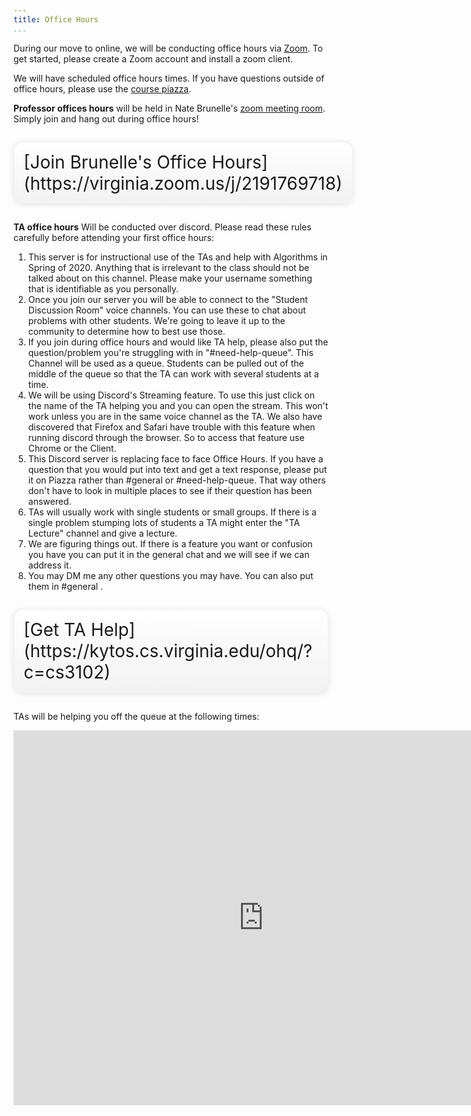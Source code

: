```yaml
---
title: Office Hours
...
```


During our move to online, we will be conducting office hours via [Zoom](https://virginia.service-now.com/its?id=itsweb_kb_article&sys_id=65496792dbce6384a6ddc19115961912). To get started, please create a Zoom account and install a zoom client.

We will have scheduled office hours times. If you have questions outside of office hours, please use the [course piazza](https://piazza.com/class/k5e7rb8cjk23ml).


**Professor offices hours** will be held in Nate Brunelle's [zoom meeting room](https://virginia.zoom.us/j/2191769718). Simply join and hang out during office hours!
<div style="display:table; font-size:200%; margin: 1em auto; padding:1ex; box-shadow: 0 1px 10px rgba(0,0,0,.1); border: thin solid #eee; border-radius:1ex; background-image: linear-gradient(to bottom, #ffffff, #f2f2f2);">[Join Brunelle's Office Hours](https://virginia.zoom.us/j/2191769718)</div>


**TA office hours** Will be conducted over discord. Please read these rules carefully before attending your first office hours:

1. This server is for instructional use of the TAs and help with Algorithms in Spring of 2020. Anything that is irrelevant to the class should not be talked about on this channel. Please make your username something that is identifiable as you personally.
1. Once you join our server you will be able to connect to the "Student Discussion Room" voice channels. You can use these to chat about problems with other students. We're going to leave it up to the community to determine how to best use those.
1. If you join during office hours and would like TA help, please also put the question/problem you're struggling with in "#need-help-queue". This Channel will be used as a queue. Students can be pulled out of the middle of the queue so that the TA can work with several students at a time. 
1. We will be using Discord's Streaming feature. To use this just click on the name of the TA helping you and you can open the stream. This won't work unless you are in the same voice channel as the TA. We also have discovered that Firefox and Safari have trouble with this feature when running discord through the browser. So to access that feature use Chrome or the Client. 
1. This Discord server is replacing face to face Office Hours. If you have a question that you would put into text and get a text response, please put it on Piazza rather than #general or #need-help-queue. That way others don't have to look in multiple places to see if their question has been answered. 
1. TAs will usually work with single students or small groups. If there is a single problem stumping lots of students a TA might enter the "TA Lecture" channel and give a lecture. 
1. We are figuring things out. If there is a feature you want or confusion you have you can put it in the general chat and we will see if we can address it. 
1. You may DM me any other questions you may have. You can also put them in #general .

<div style="display:table; font-size:200%; margin: 1em auto; padding:1ex; box-shadow: 0 1px 10px rgba(0,0,0,.1); border: thin solid #eee; border-radius:1ex; background-image: linear-gradient(to bottom, #ffffff, #f2f2f2);">[Get TA Help](https://kytos.cs.virginia.edu/ohq/?c=cs3102)</div>

TAs will be helping you off the queue at the following times:

<iframe src="https://calendar.google.com/calendar/embed?src=do3p214dhtddi97rgiok5p6ha4%40group.calendar.google.com&ctz=America%2FNew_York" style="border: 0" width="800" height="600" frameborder="0" scrolling="no"></iframe>


